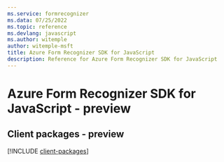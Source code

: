 ```yaml
---
ms.service: formrecognizer
ms.data: 07/25/2022
ms.topic: reference
ms.devlang: javascript
ms.author: witemple
author: witemple-msft
title: Azure Form Recognizer SDK for JavaScript
description: Reference for Azure Form Recognizer SDK for JavaScript
---
```

# Azure Form Recognizer SDK for JavaScript - preview

## Client packages - preview
[!INCLUDE [client-packages](form-recognizer-client-index.md)]